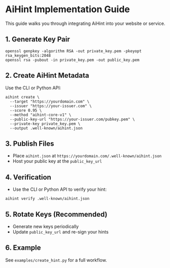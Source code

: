 # AiHint Implementation Guide

This guide walks you through integrating AiHint into your website or service.

## 1. Generate Key Pair

```
openssl genpkey -algorithm RSA -out private_key.pem -pkeyopt rsa_keygen_bits:2048
openssl rsa -pubout -in private_key.pem -out public_key.pem
```

## 2. Create AiHint Metadata

Use the CLI or Python API:

```
aihint create \
  --target "https://yourdomain.com" \
  --issuer "https://your-issuer.com" \
  --score 0.95 \
  --method "aihint-core-v1" \
  --public-key-url "https://your-issuer.com/pubkey.pem" \
  --private-key private_key.pem \
  --output .well-known/aihint.json
```

## 3. Publish Files
- Place `aihint.json` at `https://yourdomain.com/.well-known/aihint.json`
- Host your public key at the `public_key_url`

## 4. Verification
- Use the CLI or Python API to verify your hint:
```
aihint verify .well-known/aihint.json
```

## 5. Rotate Keys (Recommended)
- Generate new keys periodically
- Update `public_key_url` and re-sign your hints

## 6. Example
See `examples/create_hint.py` for a full workflow. 